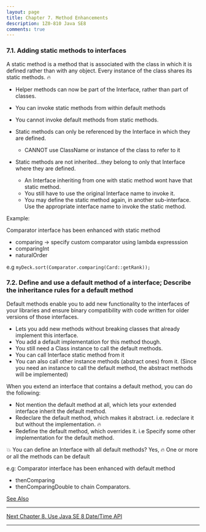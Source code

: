 ```yaml
---
layout: page
title: Chapter 7. Method Enhancements 
description: 1Z0-810 Java SE8
comments: true
---
```


### 7.1.  Adding static methods to interfaces 

A static method is a method that is associated with the class in which it is defined rather than with any object.
Every instance of the class shares its static methods. :fire:

- Helper methods can now be part of the Interface, rather than part of classes.
- You can invoke static methods from within default methods
- You cannot invoke default methods from static methods.

- Static methods can only be referenced by the Interface in which they are defined.
  - CANNOT use ClassName or instance of the class to refer to it

- Static methods are not inherited...they belong to only that Interface where they are defined.
  - An Interface inheriting from one with static method wont have that static method.
  - You still have to use the original Interface name to invoke it.
  - You may define the static method again, in another sub-interface. Use the appropriate interface name to invoke the static method.
    
Example: 

Comparator interface has been enhanced with static method 

 * comparing      -> specify custom comparator using lambda expresssion
 * comparingInt
 * naturalOrder
 
e.g
  `myDeck.sort(Comparator.comparing(Card::getRank));`
     

### 7.2. Define and use a default method of a interface; Describe the inheritance rules for a default method 

Default methods enable you to add new functionality to the interfaces of your libraries and 
ensure binary compatibility with code written for older versions of those interfaces.

- Lets you add new methods without breaking classes that already implement this interface.
- You add a default implementation for this method though.
- You still need a Class instance to call the default methods.
- You can call Interface static method from it
- You can also call other instance methods (abstract ones) from it. (Since you need an instance to call the default method, the abstract methods will be implemented)
  
When you extend an interface that contains a default method, you can do the following:

- Not mention the default method at all, which lets your extended interface inherit the default method.
- Redeclare the default method, which makes it abstract. i.e. redeclare it but without the implementation. :fire:
- Redefine the default method, which overrides it. i.e Specify some other implementation for the default method.
  
:boom: You can define an Interface with all default methods? Yes, :fire: One or more or all the methods can be default
 
e.g: Comparator interface has been enhanced with default method 

 * thenComparing
 * thenComparingDouble  to chain Comparators.

[See Also ](https://docs.oracle.com/javase/tutorial/java/IandI/defaultmethods.html)

--------------------------------	    
[Next Chapter 8. Use Java SE 8 Date/Time API](chapter8.html)

--------------------------------
